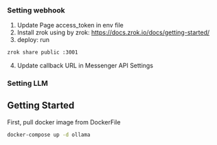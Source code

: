 ### Setting webhook
1. Update Page access_token in env file
2. Install zrok using by zrok: https://docs.zrok.io/docs/getting-started/
3. deploy: run 
```bash
zrok share public :3001
```
4. Update callback URL in Messenger API Settings
### Setting LLM
## Getting Started
First, pull docker image from DockerFile
```bash
docker-compose up -d ollama
```
